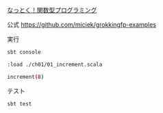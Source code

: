 [なっとく！関数型プログラミング](https://www.shoeisha.co.jp/book/detail/9784798179803)

公式
https://github.com/miciek/grokkingfp-examples

実行
```sh
sbt console

:load ./ch01/01_increment.scala

increment(8)
```

テスト
```
sbt test
```